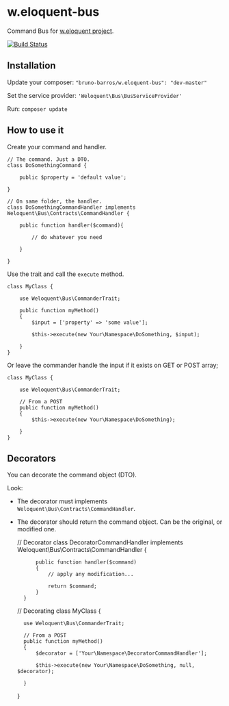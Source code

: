 w.eloquent-bus
====================

Command Bus for [w.eloquent project](https://github.com/bruno-barros/w.eloquent).

[![Build Status](https://travis-ci.org/bruno-barros/w.eloquent-bus.svg)](https://travis-ci.org/bruno-barros/w.eloquent-bus)

## Installation

Update your composer: `"bruno-barros/w.eloquent-bus": "dev-master"`
 
Set the service provider: `'Weloquent\Bus\BusServiceProvider'`

Run: `composer update`

## How to use it

Create your command and handler.

	// The command. Just a DTO.
	class DoSomethingCommand {
		
		public $property = 'default value';
		
	}
	
	// On same folder, the handler.
	class DoSomethingCommandHandler implements Weloquent\Bus\Contracts\CommandHandler {
		
		public function handler($command){
			
			// do whatever you need
		
		}
		
	}

Use the trait and call the `execute` method.


	class MyClass {
	
		use Weloquent\Bus\CommanderTrait;
		
		public function myMethod()
		{
			$input = ['property' => 'some value'];
						
			$this->execute(new Your\Namespace\DoSomething, $input);
		
		}
	}

Or leave the commander handle the input if it exists on GET or POST array;

	class MyClass {
	
		use Weloquent\Bus\CommanderTrait;
		
		// From a POST
		public function myMethod()
		{						
			$this->execute(new Your\Namespace\DoSomething);
		
		}
	}

## Decorators

You can decorate the command object (DTO). 

Look:

- The decorator must implements `Weloquent\Bus\Contracts\CommandHandler`.

- The decorator should return the command object. Can be the original, or modified one.


	// Decorator
	class DecoratorCommandHandler implements Weloquent\Bus\Contracts\CommandHandler {
    		
    		public function handler($command)
    		{	
    		    // apply any modification...
    		    
    			return $command;    		
    		}
    	}


	// Decorating
	class MyClass {
	
		use Weloquent\Bus\CommanderTrait;
		
		// From a POST
		public function myMethod()
		{						
			$decorator = ['Your\Namespace\DecoratorCommandHandler'];
		
			$this->execute(new Your\Namespace\DoSomething, null, $decorator);
		
		}
	}
